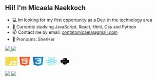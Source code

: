 ## Hii! i'm Micaela Naekkoch

- 💻 Im looking for my first opportunity as a Dev. in the technology area
- 🌱 Currently studying JavaScript, React, Html, Css and Python
- 📫 Contact me by email: contatomicaela@gmail.com
- 💬 Pronouns: She/Her

<div>
  <a href="https://github.com/naekkoch">
  <img height="180em" src="https://github-readme-stats.vercel.app/api?username=naekkoch&show_icons=true&theme=dracula&include_all_commits=true&count_private=true"&hide=prs,issues,contribs/>
  <img height="180em" src="https://github-readme-stats.vercel.app/api/top-langs/?username=naekkoch&layout=compact&langs_count=7&theme=dracula&hide=hack,php,java,starlark,objective-c,ruby"/>
</div>

   <div style="display: inline_block"><br>
    <img align="center" alt="Nae-Js" height="30" width="40" src="https://raw.githubusercontent.com/devicons/devicon/master/icons/javascript/javascript-plain.svg">
    <img align="center" alt="Nae-HTML" height="30" width="40" src="https://raw.githubusercontent.com/devicons/devicon/master/icons/html5/html5-original.svg">
    <img align="center" alt="Nae-CSS" height="30" width="40" src="https://raw.githubusercontent.com/devicons/devicon/master/icons/css3/css3-original.svg">
    <img align="center" alt="Nae-React" height="30" width="40" src="https://raw.githubusercontent.com/devicons/devicon/master/icons/react/react-original.svg">
    <img align="center" alt="Nae-Python" height="30" width="40" src="https://github.com/vorillaz/devicons/blob/master/!SVG/python.svg">
</div>
<br>
<div> 
  <a href = "mailto:contatonaekkoch@gmail.com"><img src="https://img.shields.io/badge/-Gmail-%23333?style=for-the-badge&logo=gmail&logoColor=white" target="_blank"></a>
  <a href="https://www.linkedin.com/in/micaela-a-santos-2875a3233/" target="_blank"><img src="https://img.shields.io/badge/-LinkedIn-%230077B5?style=for-the-badge&logo=linkedin&logoColor=white" target="_blank"></a> 
  
</div>
